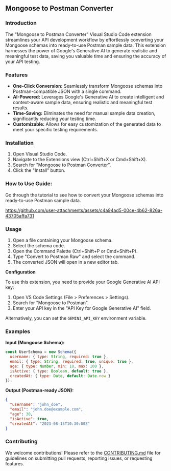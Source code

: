 ## Mongoose to Postman Converter

### Introduction

The "Mongoose to Postman Converter" Visual Studio Code extension streamlines your API development workflow by effortlessly converting your Mongoose schemas into ready-to-use Postman sample data. This extension harnesses the power of Google's Generative AI to generate realistic and meaningful test data, saving you valuable time and ensuring the accuracy of your API testing.

### Features

- **One-Click Conversion:** Seamlessly transform Mongoose schemas into Postman-compatible JSON with a single command.
- **AI-Powered:** Leverages Google's Generative AI to create intelligent and context-aware sample data, ensuring realistic and meaningful test results.
- **Time-Saving:** Eliminates the need for manual sample data creation, significantly reducing your testing time.
- **Customizable:** Allows for easy customization of the generated data to meet your specific testing requirements.

### Installation

1. Open Visual Studio Code.
2. Navigate to the Extensions view (Ctrl+Shift+X or Cmd+Shift+X).
3. Search for "Mongoose to Postman Converter".
4. Click the "Install" button.

   
### How to Use Guide:

Go through the tutorial to see how to convert your Mongoose schemas into ready-to-use Postman sample data.

https://github.com/user-attachments/assets/c4a94ad5-00ce-4b62-826a-43705affa731

### Usage

1. Open a file containing your Mongoose schema.
2. Select the schema code.
3. Open the Command Palette (Ctrl+Shift+P or Cmd+Shift+P).
4. Type "Convert to Postman Raw" and select the command.
5. The converted JSON will open in a new editor tab.

**Configuration**

To use this extension, you need to provide your Google Generative AI API key:

1. Open VS Code Settings (File > Preferences > Settings).
2. Search for "Mongoose to Postman".
3. Enter your API key in the "API Key for Google Generative AI" field.

Alternatively, you can set the `GEMINI_API_KEY` environment variable.

### Examples

**Input (Mongoose Schema):**

```javascript
const UserSchema = new Schema({
  username: { type: String, required: true },
  email: { type: String, required: true, unique: true },
  age: { type: Number, min: 18, max: 100 },
  isActive: { type: Boolean, default: true },
  createdAt: { type: Date, default: Date.now }
});
```

**Output (Postman-ready JSON):**

```json
{
  "username": "john_doe",
  "email": "john.doe@example.com",
  "age": 30,
  "isActive": true,
  "createdAt": "2023-08-15T10:30:00Z"
}
```

### Contributing

We welcome contributions! Please refer to the [CONTRIBUTING.md](CONTRIBUTING.md) file for guidelines on submitting pull requests, reporting issues, or requesting features.
